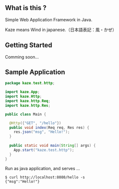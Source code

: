 ## What is this ?
Simple Web Application Framework in Java.

Kaze means Wind in japanese.（日本語表記：風・かぜ）


## Getting Started
Comming soon...


## Sample Application

```java
package kaze.test.http;

import kaze.App;
import kaze.Http;
import kaze.http.Req;
import kaze.http.Res;

public class Main {

  @Http({"GET", "/hello"})
  public void index(Req req, Res res) {
    res.json("msg", "Hello!");
  }
  
  public static void main(String[] args) {
    App.start("kaze.test.http");
  }
}
```

Run as java application, and serves ...

```
$ curl http://localhost:8080/hello -s
{"msg":"Hello!"}
```

